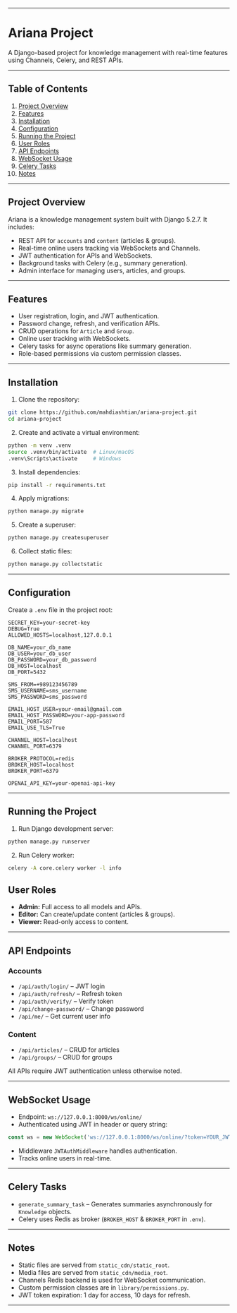 
---

# Ariana Project

A Django-based project for knowledge management with real-time features using Channels, Celery, and REST APIs.

---

## Table of Contents

1. [Project Overview](#project-overview)
2. [Features](#features)
3. [Installation](#installation)
4. [Configuration](#configuration)
5. [Running the Project](#running-the-project)
6. [User Roles](#user-roles)
7. [API Endpoints](#api-endpoints)
8. [WebSocket Usage](#websocket-usage)
9. [Celery Tasks](#celery-tasks)
10. [Notes](#notes)

---

## Project Overview

Ariana is a knowledge management system built with Django 5.2.7. It includes:

* REST API for `accounts` and `content` (articles & groups).
* Real-time online users tracking via WebSockets and Channels.
* JWT authentication for APIs and WebSockets.
* Background tasks with Celery (e.g., summary generation).
* Admin interface for managing users, articles, and groups.

---

## Features

* User registration, login, and JWT authentication.
* Password change, refresh, and verification APIs.
* CRUD operations for `Article` and `Group`.
* Online user tracking with WebSockets.
* Celery tasks for async operations like summary generation.
* Role-based permissions via custom permission classes.

---

## Installation

1. Clone the repository:

```bash
git clone https://github.com/mahdiashtian/ariana-project.git
cd ariana-project
```

2. Create and activate a virtual environment:

```bash
python -m venv .venv
source .venv/bin/activate  # Linux/macOS
.venv\Scripts\activate     # Windows
```

3. Install dependencies:

```bash
pip install -r requirements.txt
```

4. Apply migrations:

```bash
python manage.py migrate
```

5. Create a superuser:

```bash
python manage.py createsuperuser
```

6. Collect static files:

```bash
python manage.py collectstatic
```

---

## Configuration

Create a `.env` file in the project root:

```env
SECRET_KEY=your-secret-key
DEBUG=True
ALLOWED_HOSTS=localhost,127.0.0.1

DB_NAME=your_db_name
DB_USER=your_db_user
DB_PASSWORD=your_db_password
DB_HOST=localhost
DB_PORT=5432

SMS_FROM=+989123456789
SMS_USERNAME=sms_username
SMS_PASSWORD=sms_password

EMAIL_HOST_USER=your-email@gmail.com
EMAIL_HOST_PASSWORD=your-app-password
EMAIL_PORT=587
EMAIL_USE_TLS=True

CHANNEL_HOST=localhost
CHANNEL_PORT=6379

BROKER_PROTOCOL=redis
BROKER_HOST=localhost
BROKER_PORT=6379

OPENAI_API_KEY=your-openai-api-key
```

---

## Running the Project

1. Run Django development server:

```bash
python manage.py runserver
```

2. Run Celery worker:

```bash
celery -A core.celery worker -l info
```

## User Roles

* **Admin:** Full access to all models and APIs.
* **Editor:** Can create/update content (articles & groups).
* **Viewer:** Read-only access to content.

---

## API Endpoints

### Accounts

* `/api/auth/login/` – JWT login
* `/api/auth/refresh/` – Refresh token
* `/api/auth/verify/` – Verify token
* `/api/change-password/` – Change password
* `/api/me/` – Get current user info

### Content

* `/api/articles/` – CRUD for articles
* `/api/groups/` – CRUD for groups

All APIs require JWT authentication unless otherwise noted.

---

## WebSocket Usage

* Endpoint: `ws://127.0.0.1:8000/ws/online/`
* Authenticated using JWT in header or query string:

```js
const ws = new WebSocket('ws://127.0.0.1:8000/ws/online/?token=YOUR_JWT_TOKEN');
```

* Middleware `JWTAuthMiddleware` handles authentication.
* Tracks online users in real-time.

---

## Celery Tasks

* `generate_summary_task` – Generates summaries asynchronously for `Knowledge` objects.
* Celery uses Redis as broker (`BROKER_HOST` & `BROKER_PORT` in `.env`).

---

## Notes

* Static files are served from `static_cdn/static_root`.
* Media files are served from `static_cdn/media_root`.
* Channels Redis backend is used for WebSocket communication.
* Custom permission classes are in `library/permissions.py`.
* JWT token expiration: 1 day for access, 10 days for refresh.

---
